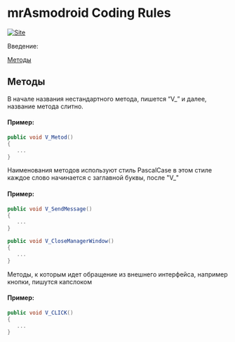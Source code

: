 # mrAsmodroid Coding Rules

[![Site](https://softwaredev.space/assets/images/ico.webp)](https://softwaredev.space/)

Введение:

[Методы](#Методы)

## Методы

В начале названия нестандартного метода, пишется “V_” и далее, название метода слитно. 
#### Пример:
```csharp
public void V_Metod()
{
   ...
}
```

Наименования методов используют стиль PascalCase в этом стиле каждое слово начинается с заглавной буквы, после "V_"
#### Пример:
```csharp
public void V_SendMessage()
{
   ...
}

public void V_CloseManagerWindow()
{
   ...
}
```

Методы, к которым идет обращение из внешнего интерфейса, например кнопки, пишутся капслоком
#### Пример:
```csharp
public void V_CLICK()
{
   ...
}
```